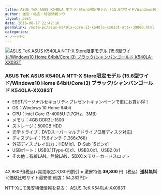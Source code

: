 ```yaml
---
title: ASUS TeK ASUS K540LA NTT-X Store限定モデル (15.6型ワイド/Windows10 Home 64bit/Core i3) ブラック/シャンパンゴールド K540LA-XX083T特価39,800円！送料無料！
author: 激安・格安・特価情報ツウ
layout: post
date: 2016-06-17 22:42:10
permalink: /note-pc/asus-k540la-core-i3-k540la-xx083t-nttx-39800.html
categories:
- ノートPC
---
```


<div class="img-bg2 img_L">
<a href="http://px.a8.net/svt/ejp?a8mat=ZYP6S+8IMA3E+S1Q+BWGDT&#038;a8ejpredirect=http://nttxstore.jp/_II_AZ15246751" target="_blank"><img border="0" alt="ASUS TeK ASUS K540LA NTT-X Store限定モデル (15.6型ワイド/Windows10 Home 64bit/Core i3) ブラック/シャンパンゴールド K540LA-XX083T" src="http://image.nttxstore.jp/l2_images/A/AZ/AZ15246751.jpg" data-recalc-dims="1" /></a>
</div>

### ASUS TeK ASUS K540LA NTT-X Store限定モデル (15.6型ワイド/Windows10 Home 64bit/Core i3) ブラック/シャンパンゴールド K540LA-XX083T
<!--more-->

* ESETパーソナルセキュリティプレゼントキャンペーンで更にお買い得！
* OS：Windows 10 Home 64bit
* CPU：intel Core i3-4005U (1.7GHz、3MB)
* メモリ：4GB DDR3L-1600
* ストレージ：500GB HDD
* 光学ドライブ：DVDスーパーマルチドライブ(2層ディスク対応)
* ディスプレイ：15.6インチ (1,366x768)
* 外部ディスプレイ出力：HDMIx1、D-Sub 15ピンx1
* USBポート：USB3.1(Type-C)x1、USB3.0x1、USB2.0x1
* その他：有線LAN、無線LAN、SDXCメモリーカードスロット

<br clear="all" />42,980円(税込)+期間限定:3,180円割引 = 激安特価 <span class="tokka-price"><strong>39,800</strong></span> 円（税込）**送料無料**
＜価格比較サイト最安値 他店：54,282円＞

NTT-Xにて激安特価情報を見る： <span class="fs150p"><a href="http://px.a8.net/svt/ejp?a8mat=ZYP6S+8IMA3E+S1Q+BWGDT&#038;a8ejpredirect=http://nttxstore.jp/_II_AZ15246751" target="_blank">ASUS TeK K540LA-XX083T</a></span>
